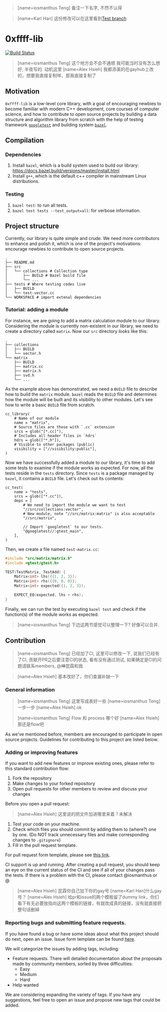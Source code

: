> [name=iosmanthus Teng] 备注一下名字, 不然不认得

> [name=Karl Han] 这份修改可以在这里看到[Test branch](https://github.com/Karl-Han/0xffff-lib/tree/test)
# 0xffff-lib

[![Build Status](https://travis-ci.org/0xffff-one/0xffff-lib.svg?branch=master)](https://travis-ci.org/0xffff-one/0xffff-lib)

> [name=iosmanthus Teng] 这个地方会不会不通顺 我可能当时没有怎么想好, 半夜写的. 动机这里
> [name=Alex Hsieh] 我都添美的在gayhub上改的，想要我直接复制咩，那我直接复制了
## Motivation
`0xffff-lib` is a low-level core library, with a goal of encouraging newbies to become familiar with modern C++ development, core courses of computer science, and how to contribute to open source projects by building a data structure and algorithm library from scratch with the help of testing framework [`googletest`](https://github.com/google/googletest) and building system [`bazel`](https://www.bazel.build/).

## Compilation

### Dependencies

1. Install `bazel`, which is a build system used to build our library: https://docs.bazel.build/versions/master/install.html
2. Install `g++`, which is the default c++ compiler in mainstream Linux distributions.

### Testing

1. `bazel test`: to run all tests.
2. `bazel test tests --test_output=all`: for verbose information.

## Project structure

Currently, our library is quite simple and crude. We need more contributors to enhance and polish it, which is one of the project's motivations: encourage newbies to contribute to open source projects.

```
.
├── README.md
├── src
│   └── collections # Collection type
│       ├── BUILD # Bazel build file
│       └── ...
├── tests # Where testing codes live
│   ├── BUILD
│   └── test-vector.cc
└── WORKSPACE # import extenal dependencies
```

### Tutorial: adding a module

For instance, we are going to add a matrix calculation module to our library. Considering the module is currently non-existent in our library, we need to create a directory called `matrix`. Now our `src` directory looks like this:

```
.
├── collections
│   ├── BUILD
│   └── vector.h
└── matrix
    ├── BUILD
    ├── matrix.cc
    ├── matrix.h
    ├── svd.h
    └── ...
```

As the example above has demonstrated, we need a `BUILD` file to describe how to build the `matrix` module. `bazel` reads the `BUILD` file and determines how the module will be built and its visibility to other modules. Let's see how to write a basic `BUILD` file from scratch.

```bzl
cc_library(
    # Name of our module
    name = "matrix",
    # Source files are those with `.cc` extension
    srcs = glob("[*.cc]"),
    # Includes all header files in `hdrs`
    hdrs = glob(["*.h"]),
    # Visible to other packages (public)
    visibility = ["//visibility:public"],
)
```

Now we have successfully added a module to our library, it's time to add some tests to examine if the module works as expected.
For now, all the tests reside in the `tests` directory. Since `tests` is a package managed by `bazel`, it contains a `BUILD` file. Let's check out its contents:

```bzl
cc_test(
    name = "tests",
    srcs = glob(["*.cc"]),
    deps = [
        # We need to import the module we want to test
        "//src/collections:vector",
        # New module, note "//src/matrix:matrix" is also acceptable
        "//src/matrix",

        // Import `googletest` to our tests.
        "@googletest//:gtest_main",
    ],
)
```

Then, we create a file named `test-matrix.cc`:

```c++
#include "src/matrix/matrix.h"
#include <gtest/gtest.h>

TEST(TestMatrix, TestAdd) {
    Matrix<int> lhs({{1, 2, 3});
    Matrix<int> rhs({{0, 0, 0}};
    Matrix<int> expected({1, 2, 3});

    EXPECT_EQ(expected, lhs + rhs);
}
```

Finally, we can run the test by executing `bazel test` and check if the function(s) of the module works as expected.

> [name=iosmanthus Teng] 下边这两节感觉可以整理一下? 好像可以合并.
## Contribution

> [name=iosmanthus Teng] 已经加了CI, 这里可以修改一下, 说我们已经有了CI, 贡献开PR之后要注意CI的状态, 看有没有通过测试, 如果确定是CI的问题请联系members, @~~坤~~昆霖和我

> [name=Alex Hsieh] 基本改好了，你们查漏补缺一下
### General information
> [name=iosmanthus Teng] 这里写成表好一些 
> [name=iosmanthus Teng] 一步一步
> [name=Alex Hsieh] ok
> 
> [name=iosmanthus Teng] Flow 和 process 哪个好
> [name=Alex Hsieh] 那还是flow吧

As we've mentioned before, members are encouraged to participate in open source projects. Guidelines for contributing to this project are listed below.

### Adding or improving features
If you want to add new features or improve existing ones, please refer to this standard contribution flow:
1. Fork the repository
2. Make changes to your forked repository
3. Open pull requests for other members to review and discuss your changes

Before you open a pull request:
> [name=Alex Hsieh] 这里说的把文件加进哪里来着？未解决
1. Test your code on your machine.
2. Check which files you should commit by adding them to (where?) one by one. (Do NOT track unnecessary files and make corresponding changes to `.gitignore`)
3. Fill in the pull request template.

For pull request form template, please see [this link](#).

CI support is up and running. After creating a pull request, you should keep an eye on the current status of the CI and see if all of your changes pass the tests. If there is a problem with the CI, please contact @iosmanthus or @

> [name=Alex Hsieh] 昆霖你自己加下你的gay号
> [name=Karl Han]什么gay号？
> [name=Alex Hsieh] 给pr和issue的两个模板留了dummy link，你们看下有无必要放指向这两个模板的链接，有就改成真的链接，没有就直接把整句话删掉
### Reporting bugs and submitting feature requests.
If you have found a bug or have some ideas about what this project should do next, open an issue. Issue form template can be found [here](#).

We will categorize the issues by adding tags, including:

* Feature requests. There will detailed documentation about the proposals made by community members, sorted by three difficulties:
    * Easy
    * Medium
    * Hard
* Help wanted

We are considering expanding the variety of tags. If you have any suggestions, feel free to open an issue and propose new tags that could be added.

